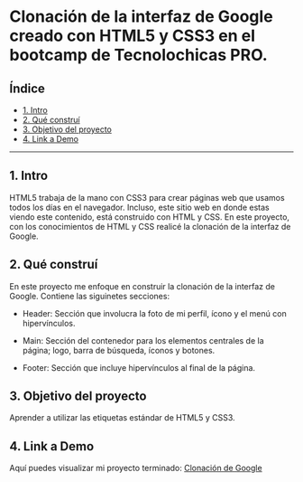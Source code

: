 # Clonación de la interfaz de Google creado con HTML5 y CSS3 en el bootcamp de Tecnolochicas PRO.

## **Índice**

* [1. Intro](https://github.com/Sofia-VaFl/Clonacion-Google/blob/main/README.md#1-intro)
* [2. Qué construí](https://github.com/Sofia-VaFl/Clonacion-Google/blob/main/README.md#2-qu%C3%A9-constru%C3%AD)
* [3. Objetivo del proyecto](https://github.com/Sofia-VaFl/Clonacion-Google/blob/main/README.md#3-objetivo-del-proyecto)
* [4. Link a Demo](https://github.com/Sofia-VaFl/Clonacion-Google/blob/main/README.md#4-link-a-demo)

****

## 1. Intro
HTML5 trabaja de la mano con CSS3 para crear páginas web que usamos todos los días en el navegador. Incluso, este sitio web en donde estas viendo este contenido, está construido con HTML y CSS. En este proyecto, con los conocimientos de HTML y CSS realicé la clonación de la interfaz de Google.

## 2. Qué construí
En este proyecto me enfoque en construir la clonación de la interfaz de Google. Contiene las siguinetes secciones:
* Header: Sección que involucra la foto de mi perfil, ícono y el menú con hipervínculos.

* Main: Sección del contenedor para los elementos centrales de la página; logo, barra de búsqueda, íconos y botones.

* Footer: Sección que incluye hipervínculos al final de la página. 

## 3. Objetivo del proyecto
Aprender a utilizar las etiquetas estándar de HTML5 y CSS3. 

## 4. Link a Demo
Aquí puedes visualizar mi proyecto terminado: [Clonación de Google](https://fluffy-lebkuchen-157ecb.netlify.app)
